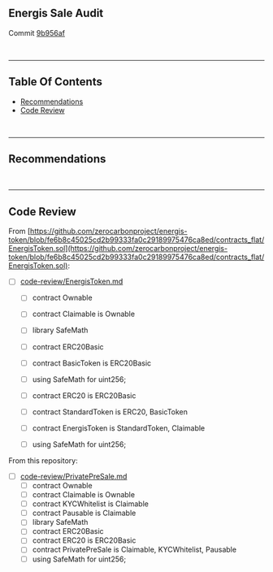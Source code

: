 ## Energis Sale Audit

Commit [9b956af](https://github.com/zerocarbonproject/energis-sale/commit/9b956aff9064628ad688ade8d3df7d2078cf1dc0)

<br />

<hr />

## Table Of Contents

* [Recommendations](#recommendations)
* [Code Review](#code-review)

<br />

<hr />

## Recommendations

<br />

<hr />

## Code Review

From [https://github.com/zerocarbonproject/energis-token/blob/fe6b8c45025cd2b99333fa0c29189975476ca8ed/contracts_flat/EnergisToken.sol](https://github.com/zerocarbonproject/energis-token/blob/fe6b8c45025cd2b99333fa0c29189975476ca8ed/contracts_flat/EnergisToken.sol):

* [ ] [code-review/EnergisToken.md](code-review/EnergisToken.md)
  * [ ] contract Ownable
  * [ ] contract Claimable is Ownable
  * [ ] library SafeMath
  * [ ] contract ERC20Basic
  * [ ] contract BasicToken is ERC20Basic
  * [ ]   using SafeMath for uint256;
  * [ ] contract ERC20 is ERC20Basic
  * [ ] contract StandardToken is ERC20, BasicToken
  * [ ] contract EnergisToken is StandardToken, Claimable
  * [ ]   using SafeMath for uint256;


From this repository:

* [ ] [code-review/PrivatePreSale.md](code-review/PrivatePreSale.md)
  * [ ] contract Ownable
  * [ ] contract Claimable is Ownable
  * [ ] contract KYCWhitelist is Claimable
  * [ ] contract Pausable is Claimable
  * [ ] library SafeMath
  * [ ] contract ERC20Basic
  * [ ] contract ERC20 is ERC20Basic
  * [ ] contract PrivatePreSale is Claimable, KYCWhitelist, Pausable
  * [ ]   using SafeMath for uint256;
